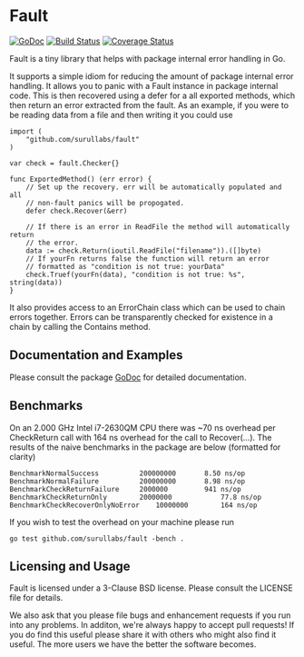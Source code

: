 Fault
======
[![GoDoc](https://godoc.org/github.com/surullabs/fault?status.png)](https://godoc.org/github.com/surullabs/fault) [![Build Status](https://drone.io/github.com/surullabs/fault/status.png)](https://drone.io/github.com/surullabs/fault/latest) [![Coverage Status](https://coveralls.io/repos/surullabs/fault/badge.png?branch=master)](https://coveralls.io/r/surullabs/fault?branch=master)

Fault is a tiny library that helps with package internal error handling in Go.

It supports a simple idiom for reducing the amount of package internal error
handling. It allows you to panic with a Fault instance in package internal code.
This is then recovered using a defer for a all exported methods, which then return
an error extracted from the fault. As an example, if you were to be reading data
from a file and then writing it you could use

	import (
		"github.com/surullabs/fault"
	)

	var check = fault.Checker{}

	func ExportedMethod() (err error) {
		// Set up the recovery. err will be automatically populated and all
		// non-fault panics will be propogated.
		defer check.Recover(&err)

		// If there is an error in ReadFile the method will automatically return
		// the error.
		data := check.Return(ioutil.ReadFile("filename")).([]byte)
		// If yourFn returns false the function will return an error
		// formatted as "condition is not true: yourData"
		check.Truef(yourFn(data), "condition is not true: %s", string(data))
	}

It also provides access to an ErrorChain class which can be used to chain errors together.
Errors can be transparently checked for existence in a chain by calling the Contains method.

## Documentation and Examples

Please consult the package [GoDoc](https://godoc.org/github.com/surullabs/fault)
 for detailed documentation.

## Benchmarks

On an 2.000 GHz Intel i7-2630QM CPU there was ~70 ns overhead per CheckReturn call
with 164 ns overhead for the call to Recover(...). The results of the naive benchmarks
in the package are below (formatted for clarity)

	BenchmarkNormalSuccess			200000000		8.50 ns/op
	BenchmarkNormalFailure			200000000		8.98 ns/op
	BenchmarkCheckReturnFailure		2000000			941 ns/op
	BenchmarkCheckReturnOnly		20000000	        77.8 ns/op
	BenchmarkCheckRecoverOnlyNoError	10000000		164 ns/op

If you wish to test the overhead on your machine please run

	go test github.com/surullabs/fault -bench .

## Licensing and Usage

Fault is licensed under a 3-Clause BSD license. Please consult the
LICENSE file for details.

We also ask that you please file bugs and enhancement requests if you run
into any problems. In additon, we're always happy to accept pull requests!
If you do find this useful please share it with others who might also find
it useful. The more users we have the better the software becomes.

